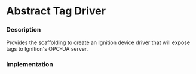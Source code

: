 # Abstract Tag Driver
### Description
Provides the scaffolding to create an Ignition device driver that will expose tags to Ignition's OPC-UA server.

### Implementation
